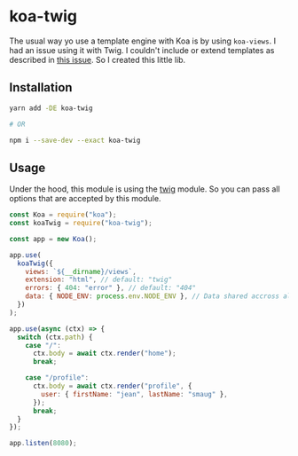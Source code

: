 # koa-twig

The usual way yo use a template engine with Koa is by using `koa-views`.
I had an issue using it with Twig. I couldn't include or extend templates as described in [this issue](https://github.com/queckezz/koa-views/issues/99).
So I created this little lib.

## Installation

```bash
yarn add -DE koa-twig

# OR

npm i --save-dev --exact koa-twig
```

## Usage

Under the hood, this module is using the [twig](https://github.com/twigjs/twig.js) module. So you can pass all options that are accepted by this module.

```js
const Koa = require("koa");
const koaTwig = require("koa-twig");

const app = new Koa();

app.use(
  koaTwig({
    views: `${__dirname}/views`,
    extension: "html", // default: "twig"
    errors: { 404: "error" }, // default: "404"
    data: { NODE_ENV: process.env.NODE_ENV }, // Data shared accross all views
  })
);

app.use(async (ctx) => {
  switch (ctx.path) {
    case "/":
      ctx.body = await ctx.render("home");
      break;

    case "/profile":
      ctx.body = await ctx.render("profile", {
        user: { firstName: "jean", lastName: "smaug" },
      });
      break;
  }
});

app.listen(8080);
```

